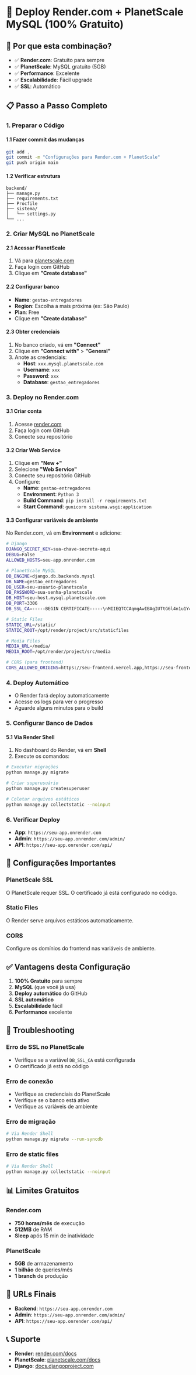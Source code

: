 # 🚀 Deploy Render.com + PlanetScale MySQL (100% Gratuito)

## 🎯 Por que esta combinação?
- ✅ **Render.com**: Gratuito para sempre
- ✅ **PlanetScale**: MySQL gratuito (5GB)
- ✅ **Performance**: Excelente
- ✅ **Escalabilidade**: Fácil upgrade
- ✅ **SSL**: Automático

## 📋 Passo a Passo Completo

### 1. **Preparar o Código**

#### 1.1 Fazer commit das mudanças
```bash
git add .
git commit -m "Configurações para Render.com + PlanetScale"
git push origin main
```

#### 1.2 Verificar estrutura
```
backend/
├── manage.py
├── requirements.txt
├── Procfile
├── sistema/
│   └── settings.py
└── ...
```

### 2. **Criar MySQL no PlanetScale**

#### 2.1 Acessar PlanetScale
1. Vá para [planetscale.com](https://planetscale.com)
2. Faça login com GitHub
3. Clique em **"Create database"**

#### 2.2 Configurar banco
- **Name**: `gestao-entregadores`
- **Region**: Escolha a mais próxima (ex: São Paulo)
- **Plan**: Free
- Clique em **"Create database"**

#### 2.3 Obter credenciais
1. No banco criado, vá em **"Connect"**
2. Clique em **"Connect with"** > **"General"**
3. Anote as credenciais:
   - **Host**: `xxx.mysql.planetscale.com`
   - **Username**: `xxx`
   - **Password**: `xxx`
   - **Database**: `gestao_entregadores`

### 3. **Deploy no Render.com**

#### 3.1 Criar conta
1. Acesse [render.com](https://render.com)
2. Faça login com GitHub
3. Conecte seu repositório

#### 3.2 Criar Web Service
1. Clique em **"New +"**
2. Selecione **"Web Service"**
3. Conecte seu repositório GitHub
4. Configure:
   - **Name**: `gestao-entregadores`
   - **Environment**: `Python 3`
   - **Build Command**: `pip install -r requirements.txt`
   - **Start Command**: `gunicorn sistema.wsgi:application`

#### 3.3 Configurar variáveis de ambiente
No Render.com, vá em **Environment** e adicione:

```bash
# Django
DJANGO_SECRET_KEY=sua-chave-secreta-aqui
DEBUG=False
ALLOWED_HOSTS=seu-app.onrender.com

# PlanetScale MySQL
DB_ENGINE=django.db.backends.mysql
DB_NAME=gestao_entregadores
DB_USER=seu-usuario-planetscale
DB_PASSWORD=sua-senha-planetscale
DB_HOST=seu-host.mysql.planetscale.com
DB_PORT=3306
DB_SSL_CA=-----BEGIN CERTIFICATE-----\nMIIEQTCCAqmgAwIBAgIUTtG6l4n1u1Y4rBmhJg==\n-----END CERTIFICATE-----

# Static Files
STATIC_URL=/static/
STATIC_ROOT=/opt/render/project/src/staticfiles

# Media Files
MEDIA_URL=/media/
MEDIA_ROOT=/opt/render/project/src/media

# CORS (para frontend)
CORS_ALLOWED_ORIGINS=https://seu-frontend.vercel.app,https://seu-frontend.netlify.app
```

### 4. **Deploy Automático**
- O Render fará deploy automaticamente
- Acesse os logs para ver o progresso
- Aguarde alguns minutos para o build

### 5. **Configurar Banco de Dados**

#### 5.1 Via Render Shell
1. No dashboard do Render, vá em **Shell**
2. Execute os comandos:

```bash
# Executar migrações
python manage.py migrate

# Criar superusuário
python manage.py createsuperuser

# Coletar arquivos estáticos
python manage.py collectstatic --noinput
```

### 6. **Verificar Deploy**
- **App**: `https://seu-app.onrender.com`
- **Admin**: `https://seu-app.onrender.com/admin/`
- **API**: `https://seu-app.onrender.com/api/`

## 🔧 **Configurações Importantes**

### **PlanetScale SSL**
O PlanetScale requer SSL. O certificado já está configurado no código.

### **Static Files**
O Render serve arquivos estáticos automaticamente.

### **CORS**
Configure os domínios do frontend nas variáveis de ambiente.

## ✅ **Vantagens desta Configuração**

1. **100% Gratuito** para sempre
2. **MySQL** (que você já usa)
3. **Deploy automático** do GitHub
4. **SSL automático**
5. **Escalabilidade** fácil
6. **Performance** excelente

## 🚨 **Troubleshooting**

### **Erro de SSL no PlanetScale**
- Verifique se a variável `DB_SSL_CA` está configurada
- O certificado já está no código

### **Erro de conexão**
- Verifique as credenciais do PlanetScale
- Verifique se o banco está ativo
- Verifique as variáveis de ambiente

### **Erro de migração**
```bash
# Via Render Shell
python manage.py migrate --run-syncdb
```

### **Erro de static files**
```bash
# Via Render Shell
python manage.py collectstatic --noinput
```

## 📊 **Limites Gratuitos**

### **Render.com**
- **750 horas/mês** de execução
- **512MB** de RAM
- **Sleep** após 15 min de inatividade

### **PlanetScale**
- **5GB** de armazenamento
- **1 bilhão** de queries/mês
- **1 branch** de produção

## 🔗 **URLs Finais**

- **Backend**: `https://seu-app.onrender.com`
- **Admin**: `https://seu-app.onrender.com/admin/`
- **API**: `https://seu-app.onrender.com/api/`

## 📞 **Suporte**

- **Render**: [render.com/docs](https://render.com/docs)
- **PlanetScale**: [planetscale.com/docs](https://planetscale.com/docs)
- **Django**: [docs.djangoproject.com](https://docs.djangoproject.com)

